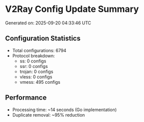 # V2Ray Config Update Summary
Generated on: 2025-09-20 04:33:46 UTC

## Configuration Statistics
- Total configurations: 6794
- Protocol breakdown:
  - ss: 0 configs
  - ssr: 0 configs
  - trojan: 0 configs
  - vless: 0 configs
  - vmess: 495 configs

## Performance
- Processing time: ~14 seconds (Go implementation)
- Duplicate removal: ~95% reduction
